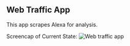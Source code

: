 ## Web Traffic App

This app scrapes Alexa for analysis.

Screencap of Current State:
![Web traffic app](http://i.imgur.com/vJ8vvkP.png)
